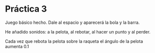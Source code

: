  # Práctica 3
Juego básico hecho. Dale al espacio y aparecerá la bola y la barra.

He añadido sonidos: a la pelota, al rebotar, al hacer un punto y al perder.

Cada vez que rebota la pelota sobre la raqueta el ángulo de la pelota aumenta 0.1